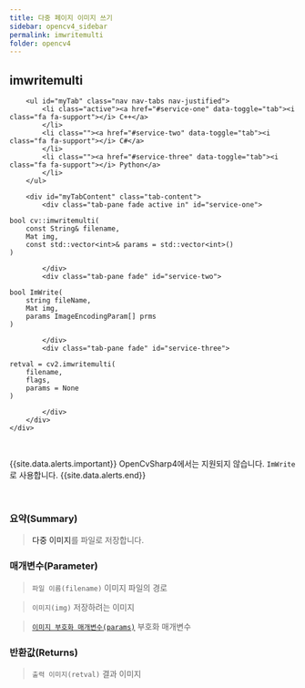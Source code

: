 ```yaml
---
title: 다중 페이지 이미지 쓰기
sidebar: opencv4_sidebar
permalink: imwritemulti
folder: opencv4
---
```


<div class="row">
    <div class="col-lg-12">
        <h2 class="page-header">imwritemulti</h2>
    </div>
    <div class="col-lg-12">

        <ul id="myTab" class="nav nav-tabs nav-justified">
            <li class="active"><a href="#service-one" data-toggle="tab"><i class="fa fa-support"></i> C++</a>
            </li>
            <li class=""><a href="#service-two" data-toggle="tab"><i class="fa fa-support"></i> C#</a>
            </li>
            <li class=""><a href="#service-three" data-toggle="tab"><i class="fa fa-support"></i> Python</a>
            </li>
        </ul>

        <div id="myTabContent" class="tab-content">
            <div class="tab-pane fade active in" id="service-one">
<pre class="prettyprint"><code class="language-cpp">bool cv::imwritemulti(
    const String& filename,
    Mat img,
    const std::vector&lt;int&gt;& params = std::vector&lt;int&gt;() 
)</code></pre>
            </div>
            <div class="tab-pane fade" id="service-two">
<pre class="prettyprint"><code class="language-cs">bool ImWrite(
    string fileName,
    Mat img,
    params ImageEncodingParam[] prms
)</code></pre>
            </div>
            <div class="tab-pane fade" id="service-three">
<pre class="prettyprint"><code class="language-py">retval = cv2.imwritemulti(
    filename,
    flags,
    params = None
)</code></pre>
            </div>
        </div>
    </div>
</div>

<br>

{{site.data.alerts.important}}
OpenCvSharp4에서는 지원되지 않습니다. `ImWrite`로 사용합니다.
{{site.data.alerts.end}}

<br>

### 요약(Summary)

> <a data-toggle="tooltip" data-original-title="{{site.data.glossary.TIFF}}">다중 이미지</a>를 파일로 저장합니다.

### 매개변수(Parameter)

> `파일 이름(filename)` 이미지 파일의 경로

> `이미지(img)` 저장하려는 이미지

> [`이미지 부호화 매개변수(params)`](imageEncodingParam) 부호화 매개변수

### 반환값(Returns)

> `출력 이미지(retval)` 결과 이미지